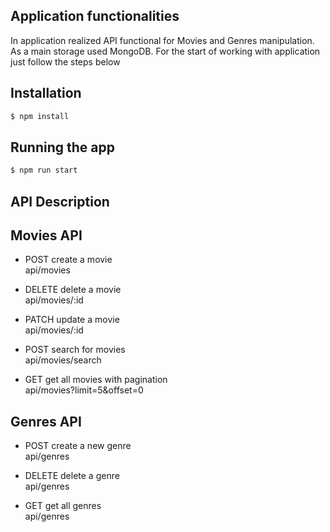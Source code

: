 ## Application functionalities

In application realized API functional for Movies and Genres manipulation. As a main storage used MongoDB. For the start of working with application just follow the steps below

## Installation

```bash
$ npm install
```

## Running the app

```bash
$ npm run start
```

## API Description

## Movies API

- POST create a movie  
  api/movies

- DELETE delete a movie  
  api/movies/:id

- PATCH update a movie  
  api/movies/:id

- POST search for movies  
  api/movies/search

- GET get all movies with pagination  
  api/movies?limit=5&offset=0

## Genres API

- POST create a new genre  
  api/genres

- DELETE delete a genre  
  api/genres

- GET get all genres  
  api/genres
